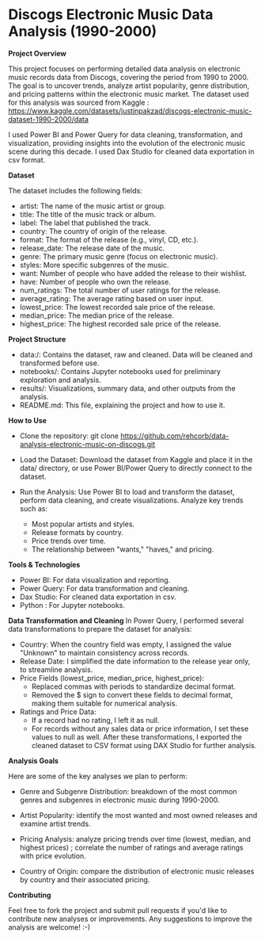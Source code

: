 # Discogs Electronic Music Data Analysis (1990-2000)
**Project Overview**

This project focuses on performing detailed data analysis on electronic music records data from Discogs, covering the period from 1990 to 2000. The goal is to uncover trends, analyze artist popularity, genre distribution, 
and pricing patterns within the electronic music market. The dataset used for this analysis was sourced from Kaggle : 
https://www.kaggle.com/datasets/justinpakzad/discogs-electronic-music-dataset-1990-2000/data

I used Power BI and Power Query for data cleaning, transformation, and visualization, providing insights into the evolution of the electronic music scene during this decade.
I used Dax Studio for cleaned data exportation in csv format. 

**Dataset**

The dataset includes the following fields:

- artist: The name of the music artist or group.
- title: The title of the music track or album.
- label: The label that published the track.
- country: The country of origin of the release.
- format: The format of the release (e.g., vinyl, CD, etc.).
- release_date: The release date of the music.
- genre: The primary music genre (focus on electronic music).
- styles: More specific subgenres of the music.
- want: Number of people who have added the release to their wishlist.
- have: Number of people who own the release.
- num_ratings: The total number of user ratings for the release.
- average_rating: The average rating based on user input.
- lowest_price: The lowest recorded sale price of the release.
- median_price: The median price of the release.
- highest_price: The highest recorded sale price of the release.

**Project Structure**

- data:/: Contains the dataset, raw and cleaned. Data will be cleaned and transformed before use.
- notebooks/: Contains Jupyter notebooks used for preliminary exploration and analysis.
- results/: Visualizations, summary data, and other outputs from the analysis.
- README.md: This file, explaining the project and how to use it.

**How to Use**
- Clone the repository:
git clone https://github.com/rehcorb/data-analysis-electronic-music-on-discogs.git

- Load the Dataset:
Download the dataset from Kaggle and place it in the data/ directory, or use Power BI/Power Query to directly connect to the dataset.

- Run the Analysis:
Use Power BI to load and transform the dataset, perform data cleaning, and create visualizations.
Analyze key trends such as:
   - Most popular artists and styles.
   - Release formats by country.
   - Price trends over time.
   - The relationship between "wants," "haves," and pricing.
 
**Tools & Technologies**
- Power BI: For data visualization and reporting.
- Power Query: For data transformation and cleaning.
- Dax Studio: For cleaned data exportation in csv. 
- Python : For Jupyter notebooks.

**Data Transformation and Cleaning**
In Power Query, I performed several data transformations to prepare the dataset for analysis:

- Country: When the country field was empty, I assigned the value "Unknown" to maintain consistency across records.
- Release Date: I simplified the date information to the release year only, to streamline analysis.
- Price Fields (lowest_price, median_price, highest_price):
  - Replaced commas with periods to standardize decimal format.
  - Removed the $ sign to convert these fields to decimal format, making them suitable for numerical analysis.
- Ratings and Price Data:
  - If a record had no rating, I left it as null.
  - For records without any sales data or price information, I set these values to null as well.
After these transformations, I exported the cleaned dataset to CSV format using DAX Studio for further analysis.

**Analysis Goals**

Here are some of the key analyses we plan to perform:

- Genre and Subgenre Distribution: breakdown of the most common genres and subgenres in electronic music during 1990-2000.

- Artist Popularity: identify the most wanted and most owned releases and examine artist trends.

- Pricing Analysis: analyze pricing trends over time (lowest, median, and highest prices) ; correlate the number of ratings and average ratings with price evolution.

- Country of Origin: compare the distribution of electronic music releases by country and their associated pricing.

**Contributing**

Feel free to fork the project and submit pull requests if you'd like to contribute new analyses or improvements. Any suggestions to improve the analysis are welcome! :-)
